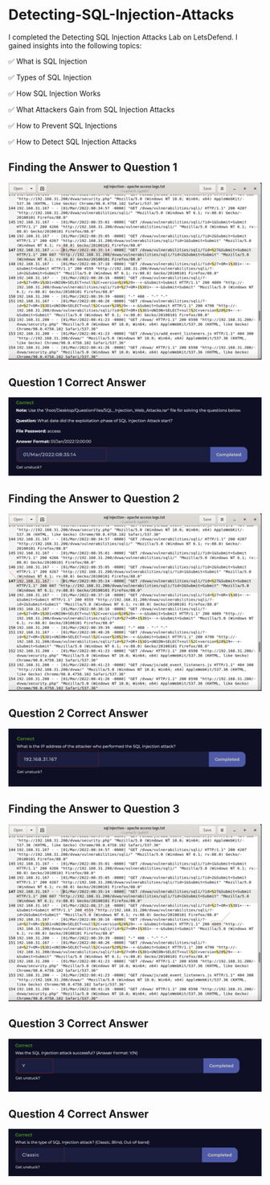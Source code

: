 # Detecting-SQL-Injection-Attacks

I completed the Detecting SQL Injection Attacks Lab on LetsDefend. I gained insights into the following topics:

✅ What is SQL Injection

✅ Types of SQL Injection

✅ How SQL Injection Works

✅ What Attackers Gain from SQL Injection Attacks

✅ How to Prevent SQL Injections

✅ How to Detect SQL Injection Attacks

## Finding the Answer to Question 1
![Screenshot](Question1.png)

## Question 1 Correct Answer
![Screenshot](Question1CorrectAnswer.png)

## Finding the Answer to Question 2
![Screenshot](Question2.png)

## Question 2 Correct Answer
![Screenshot](Question2CorrectAnswer.png)

## Finding the Answer to Question 3
![Screenshot](Question3.png)

## Question 3 Correct Answer
![Screenshot](Question3CorrectAnswer.png)

## Question 4 Correct Answer
![Screenshot](Question4CorrectAnswer.png)
